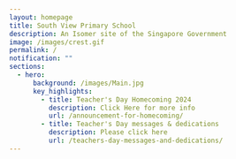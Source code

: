 ```yaml
---
layout: homepage
title: South View Primary School
description: An Isomer site of the Singapore Government
image: /images/crest.gif
permalink: /
notification: ""
sections:
  - hero:
      background: /images/Main.jpg
      key_highlights:
        - title: Teacher's Day Homecoming 2024
          description: Click Here for more info
          url: /announcement-for-homecoming/
        - title: Teacher's Day messages & dedications
          description: Please click here
          url: /teachers-day-messages-and-dedications/
---
```

